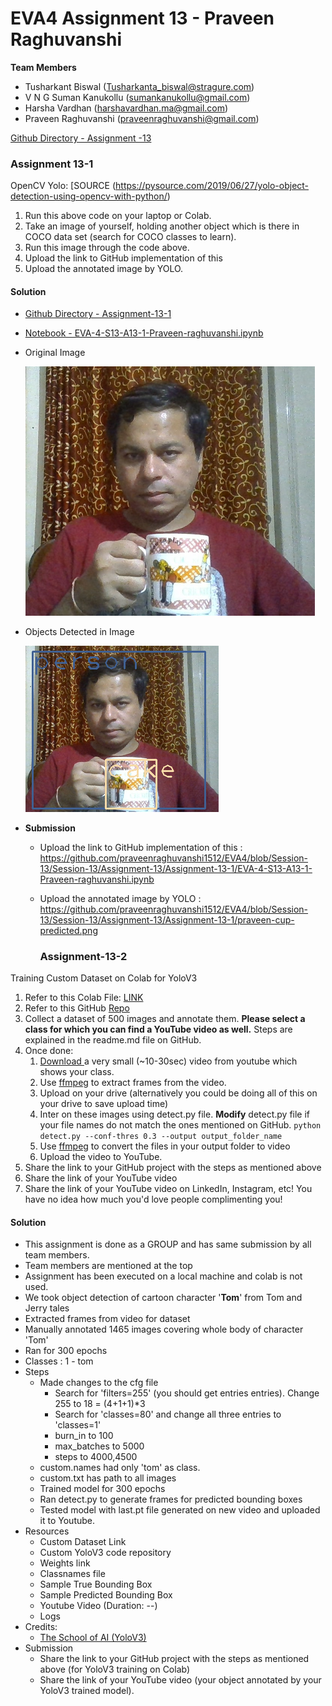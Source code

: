 # EVA4 Assignment 13 - Praveen Raghuvanshi

**Team Members**

- Tusharkant Biswal (Tusharkanta_biswal@stragure.com) 
- V N G Suman Kanukollu (sumankanukollu@gmail.com)
- Harsha Vardhan (harshavardhan.ma@gmail.com)
- Praveen Raghuvanshi (praveenraghuvanshi@gmail.com)

[Github Directory - Assignment -13](https://github.com/praveenraghuvanshi1512/EVA4/tree/Session-13/Session-13/Assignment-13)

### Assignment 13-1

OpenCV Yolo: [SOURCE (https://pysource.com/2019/06/27/yolo-object-detection-using-opencv-with-python/)

1. Run this above code on your laptop or Colab. 
2. Take an image of yourself, holding another object which is there in COCO data set (search for COCO classes to learn). 
3. Run this image through the code above. 
4. Upload the link to GitHub implementation of this
5. Upload the annotated image by YOLO. 

#### Solution

- [Github Directory - Assignment-13-1](https://github.com/praveenraghuvanshi1512/EVA4/tree/Session-13/Session-13/Assignment-13/Assignment-13-1)

- [Notebook - EVA-4-S13-A13-1-Praveen-raghuvanshi.ipynb](https://github.com/praveenraghuvanshi1512/EVA4/blob/Session-13/Session-13/Assignment-13/Assignment-13-1/EVA-4-S13-A13-1-Praveen-raghuvanshi.ipynb)

- Original Image

  <img src=".\Assignment-13-1\praveen-cup.png" alt="Original Image - Praveen with Cup in hand" style="zoom:60%;" />

- Objects Detected in Image

  <img src=".\Assignment-13-1\praveen-cup-predicted.png" alt="Object Detected - Person and Cake" style="zoom:100%;" />

- **Submission**

  - Upload the link to GitHub implementation of this : https://github.com/praveenraghuvanshi1512/EVA4/blob/Session-13/Session-13/Assignment-13/Assignment-13-1/EVA-4-S13-A13-1-Praveen-raghuvanshi.ipynb

  - Upload the annotated image by YOLO : https://github.com/praveenraghuvanshi1512/EVA4/blob/Session-13/Session-13/Assignment-13/Assignment-13-1/praveen-cup-predicted.png



    ### Assignment-13-2

Training Custom Dataset on Colab for YoloV3

1. Refer to this Colab File: [LINK ](https://colab.research.google.com/drive/1LbKkQf4hbIuiUHunLlvY-cc0d_sNcAgS)
2. Refer to this GitHub [Repo](https://github.com/theschoolofai/YoloV3)
3. Collect a dataset of 500 images and annotate them. **Please select a class for which you can find a YouTube video as well.** Steps are explained in the readme.md file on GitHub.
4. Once done:
   1. [Download ](https://www.y2mate.com/en19) a very small (~10-30sec) video from youtube which shows your class. 
   2. Use [ffmpeg](https://en.wikibooks.org/wiki/FFMPEG_An_Intermediate_Guide/image_sequence) to extract frames from the video. 
   3. Upload on your drive (alternatively you could be doing all of this on your drive to save upload time)
   4. Inter on these images using detect.py file. **Modify** detect.py file if your file names do not match the ones mentioned on GitHub. 
      `python detect.py --conf-thres 0.3 --output output_folder_name`
   5. Use [ffmpeg](https://en.wikibooks.org/wiki/FFMPEG_An_Intermediate_Guide/image_sequence) to convert the files in your output folder to video
   6. Upload the video to YouTube. 
5. Share the link to your GitHub project with the steps as mentioned above
6. Share the link of your YouTube video
7. Share the link of your YouTube video on LinkedIn, Instagram, etc! You have no idea how much you'd love people complimenting you! 

#### Solution

- This assignment is done as a GROUP and has same submission by all team members. 
- Team members are mentioned at the top
- Assignment has been executed on a local machine and colab is not used.
- We took object detection of cartoon character '**Tom**' from Tom and Jerry tales
- Extracted frames from video for dataset
- Manually annotated 1465 images covering whole body of character 'Tom'
- Ran for 300 epochs
- Classes : 1 - tom
- Steps
  - Made changes to the cfg file
    - Search for 'filters=255' (you should get entries entries). Change 255 to 18 = (4+1+1)*3
    - Search for 'classes=80' and change all three entries to 'classes=1'
    - burn_in to 100
    - max_batches to 5000
    - steps to 4000,4500
  - custom.names had only 'tom' as class.
  - custom.txt has path to all images
  - Trained model for 300 epochs 
  - Ran detect.py to generate frames for predicted bounding boxes
  - Tested model with last.pt file generated on new video and uploaded it to Youtube.
- Resources
  - Custom Dataset Link
  - Custom YoloV3 code repository
  - Weights link
  - Classnames file
  - Sample True Bounding Box
  - Sample Predicted Bounding Box
  - Youtube Video (Duration: --)
  - Logs
- Credits:
  - [The School of AI (YoloV3)](https://github.com/theschoolofai/YoloV3)
- Submission
  - Share the link to your GitHub project with the steps as mentioned above (for YoloV3 training on Colab)
  - Share the link of your YouTube video (your object annotated by your YoloV3 trained model).